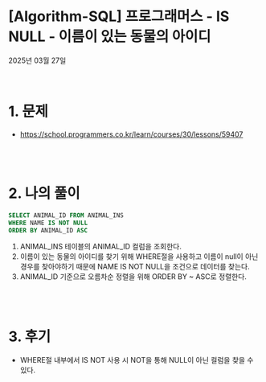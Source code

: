 # [Algorithm-SQL] 프로그래머스 - IS NULL - 이름이 있는 동물의 아이디

2025년 03월 27일

<br>

# 1. 문제

- https://school.programmers.co.kr/learn/courses/30/lessons/59407

<br>
<br>

# 2. 나의 풀이

```sql
SELECT ANIMAL_ID FROM ANIMAL_INS
WHERE NAME IS NOT NULL
ORDER BY ANIMAL_ID ASC
```

1. ANIMAL_INS 테이블의 ANIMAL_ID 컬럼을 조회한다.
2. 이름이 있는 동물의 아이디를 찾기 위해 WHERE절을 사용하고 이름이 null이 아닌 경우를 찾아야하기 때문에 NAME IS NOT NULL을 조건으로 데이터를 찾는다.
3. ANIMAL_ID 기준으로 오름차순 정렬을 위해 ORDER BY ~ ASC로 정렬한다.

<br>
<br>

# 3. 후기

- WHERE절 내부에서 IS NOT 사용 시 NOT을 통해 NULL이 아닌 컬럼을 찾을 수 있다.

<br>
